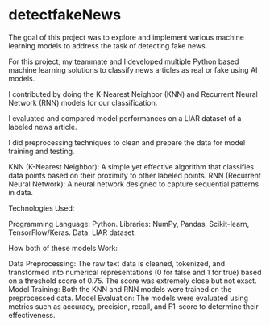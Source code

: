 # detectfakeNews

The goal of this project was to explore and implement various machine learning models 
to address the task of detecting fake news.

For this project, my teammate and I developed multiple Python based machine learning 
solutions to classify news articles as real or fake using AI models.


I contributed by doing the K-Nearest Neighbor (KNN) and Recurrent Neural Network (RNN) 
models for our classification.

I evaluated and compared model performances on a LIAR dataset of a labeled news article.

I did preprocessing techniques to clean and prepare the data for model training and testing.

KNN (K-Nearest Neighbor): A simple yet effective algorithm that classifies data points based on their proximity to other labeled points.
RNN (Recurrent Neural Network): A neural network designed to capture sequential patterns in data.

Technologies Used:

Programming Language: Python.
Libraries: NumPy, Pandas, Scikit-learn, TensorFlow/Keras.
Data: LIAR dataset.

How both of these models Work:

Data Preprocessing: The raw text data is cleaned, tokenized, and transformed into numerical representations (0 for false and 1 for true) based on a threshold score of 0.75.
The score was extremely close but not exact.
Model Training: Both the KNN and RNN models were trained on the preprocessed data.
Model Evaluation: The models were evaluated using metrics such as accuracy, precision, recall, and F1-score to determine their effectiveness.





